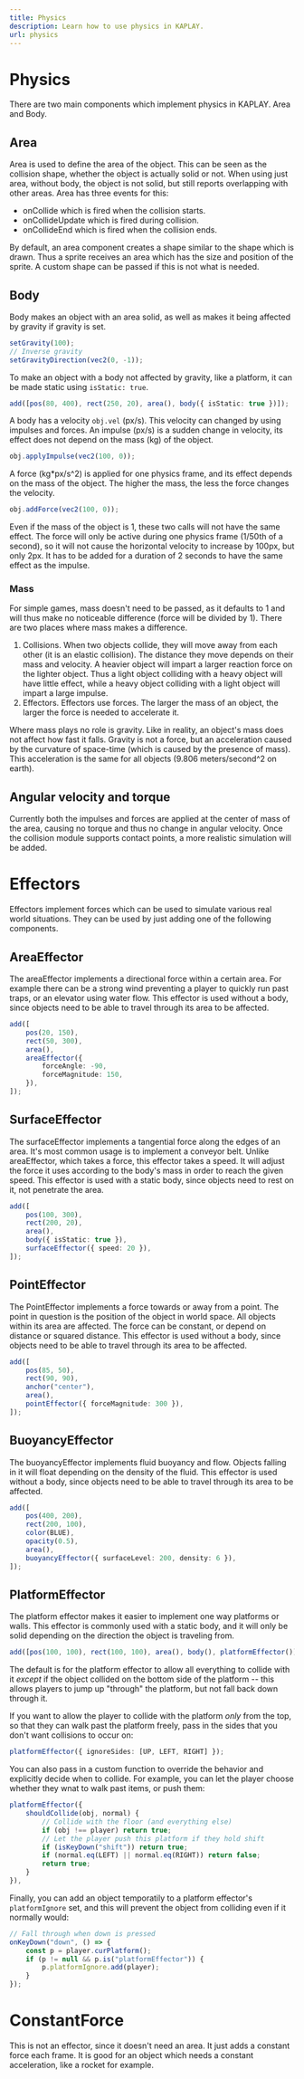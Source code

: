 ```yaml
---
title: Physics
description: Learn how to use physics in KAPLAY.
url: physics
---
```


# Physics

There are two main components which implement physics in KAPLAY. Area and Body.

## Area

Area is used to define the area of the object. This can be seen as the collision
shape, whether the object is actually solid or not. When using just area,
without body, the object is not solid, but still reports overlapping with other
areas. Area has three events for this:

- onCollide which is fired when the collision starts.
- onCollideUpdate which is fired during collision.
- onCollideEnd which is fired when the collision ends.

By default, an area component creates a shape similar to the shape which is
drawn. Thus a sprite receives an area which has the size and position of the
sprite. A custom shape can be passed if this is not what is needed.

## Body

Body makes an object with an area solid, as well as makes it being affected by
gravity if gravity is set.

```ts
setGravity(100);
// Inverse gravity
setGravityDirection(vec2(0, -1));
```

To make an object with a body not affected by gravity, like a platform, it can
be made static using `isStatic: true`.

```ts
add([pos(80, 400), rect(250, 20), area(), body({ isStatic: true })]);
```

A body has a velocity `obj.vel` (px/s). This velocity can changed by using
impulses and forces. An impulse (px/s) is a sudden change in velocity, its
effect does not depend on the mass (kg) of the object.

```ts
obj.applyImpulse(vec2(100, 0));
```

A force (kg\*px/s^2) is applied for one physics frame, and its effect depends on
the mass of the object. The higher the mass, the less the force changes the
velocity.

```ts
obj.addForce(vec2(100, 0));
```

Even if the mass of the object is 1, these two calls will not have the same
effect. The force will only be active during one physics frame (1/50th of a
second), so it will not cause the horizontal velocity to increase by 100px, but
only 2px. It has to be added for a duration of 2 seconds to have the same effect
as the impulse.

### Mass

For simple games, mass doesn't need to be passed, as it defaults to 1 and will
thus make no noticeable difference (force will be divided by 1). There are two
places where mass makes a difference.

1. Collisions. When two objects collide, they will move away from each other (it
   is an elastic collision). The distance they move depends on their mass and
   velocity. A heavier object will impart a larger reaction force on the lighter
   object. Thus a light object colliding with a heavy object will have little
   effect, while a heavy object colliding with a light object will impart a
   large impulse.
2. Effectors. Effectors use forces. The larger the mass of an object, the larger
   the force is needed to accelerate it.

Where mass plays no role is gravity. Like in reality, an object's mass does not
affect how fast it falls. Gravity is not a force, but an acceleration caused by
the curvature of space-time (which is caused by the presence of mass). This
acceleration is the same for all objects (9.806 meters/second^2 on earth).

## Angular velocity and torque

Currently both the impulses and forces are applied at the center of mass of the
area, causing no torque and thus no change in angular velocity. Once the
collision module supports contact points, a more realistic simulation will be
added.

# Effectors

Effectors implement forces which can be used to simulate various real world
situations. They can be used by just adding one of the following components.

## AreaEffector

The areaEffector implements a directional force within a certain area. For
example there can be a strong wind preventing a player to quickly run past
traps, or an elevator using water flow. This effector is used without a body,
since objects need to be able to travel through its area to be affected.

```ts
add([
    pos(20, 150),
    rect(50, 300),
    area(),
    areaEffector({
        forceAngle: -90,
        forceMagnitude: 150,
    }),
]);
```

## SurfaceEffector

The surfaceEffector implements a tangential force along the edges of an area.
It's most common usage is to implement a conveyor belt. Unlike areaEffector,
which takes a force, this effector takes a speed. It will adjust the force it
uses according to the body's mass in order to reach the given speed. This
effector is used with a static body, since objects need to rest on it, not
penetrate the area.

```ts
add([
    pos(100, 300),
    rect(200, 20),
    area(),
    body({ isStatic: true }),
    surfaceEffector({ speed: 20 }),
]);
```

## PointEffector

The PointEffector implements a force towards or away from a point. The point in
question is the position of the object in world space. All objects within its
area are affected. The force can be constant, or depend on distance or squared
distance. This effector is used without a body, since objects need to be able to
travel through its area to be affected.

```ts
add([
    pos(85, 50),
    rect(90, 90),
    anchor("center"),
    area(),
    pointEffector({ forceMagnitude: 300 }),
]);
```

## BuoyancyEffector

The buoyancyEffector implements fluid buoyancy and flow. Objects falling in it
will float depending on the density of the fluid. This effector is used without
a body, since objects need to be able to travel through its area to be affected.

```ts
add([
    pos(400, 200),
    rect(200, 100),
    color(BLUE),
    opacity(0.5),
    area(),
    buoyancyEffector({ surfaceLevel: 200, density: 6 }),
]);
```

## PlatformEffector

The platform effector makes it easier to implement one way platforms or walls.
This effector is commonly used with a static body, and it will only be solid
depending on the direction the object is traveling from.

```ts
add([pos(100, 100), rect(100, 100), area(), body(), platformEffector()]);
```

The default is for the platform effector to allow all everything to collide with
it _except_ if the object collided on the bottom side of the platform -- this
allows players to jump up "through" the platform, but not fall back down through
it.

If you want to allow the player to collide with the platform _only_ from the
top, so that they can walk past the platform freely, pass in the sides that you
don't want collisions to occur on:

```ts
platformEffector({ ignoreSides: [UP, LEFT, RIGHT] });
```

You can also pass in a custom function to override the behavior and explicitly
decide when to collide. For example, you can let the player choose whether they
wnat to walk past items, or push them:

```ts
platformEffector({
    shouldCollide(obj, normal) {
        // Collide with the floor (and everything else)
        if (obj !== player) return true;
        // Let the player push this platform if they hold shift
        if (isKeyDown("shift")) return true;
        if (normal.eq(LEFT) || normal.eq(RIGHT)) return false;
        return true;
    }
}),
```

Finally, you can add an object temporatily to a platform effector's
`platformIgnore` set, and this will prevent the object from colliding even if it
normally would:

```ts
// Fall through when down is pressed
onKeyDown("down", () => {
    const p = player.curPlatform();
    if (p != null && p.is("platformEffector")) {
        p.platformIgnore.add(player);
    }
});
```

# ConstantForce

This is not an effector, since it doesn't need an area. It just adds a constant
force each frame. It is good for an object which needs a constant acceleration,
like a rocket for example.
